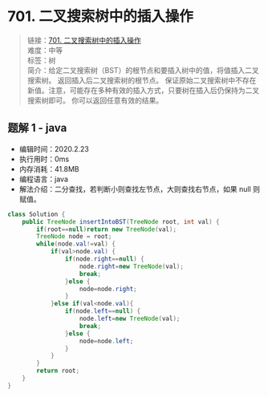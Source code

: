 # 701. 二叉搜索树中的插入操作

> 链接：[701. 二叉搜索树中的插入操作](https://leetcode-cn.com/problems/insert-into-a-binary-search-tree/)  
> 难度：中等  
> 标签：树  
> 简介：给定二叉搜索树（BST）的根节点和要插入树中的值，将值插入二叉搜索树。 返回插入后二叉搜索树的根节点。 保证原始二叉搜索树中不存在新值。注意，可能存在多种有效的插入方式，只要树在插入后仍保持为二叉搜索树即可。 你可以返回任意有效的结果。

## 题解 1 - java

- 编辑时间：2020.2.23
- 执行用时：0ms
- 内存消耗：41.8MB
- 编程语言：java
- 解法介绍：二分查找，若判断小则查找左节点，大则查找右节点，如果 null 则赋值。

```java
class Solution {
    public TreeNode insertIntoBST(TreeNode root, int val) {
    	if(root==null)return new TreeNode(val);
    	TreeNode node = root;
    	while(node.val!=val) {
    		if(val>node.val) {
    			if(node.right==null) {
    				node.right=new TreeNode(val);
    				break;
    			}else {
    				node=node.right;
    			}
    		}else if(val<node.val){
    			if(node.left==null) {
    				node.left=new TreeNode(val);
    				break;
    			}else {
    				node=node.left;
    			}
    		}
    	}
    	return root;
    }
}
```
